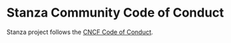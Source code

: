 # Stanza Community Code of Conduct

Stanza project follows the [CNCF Code of Conduct](https://github.com/cncf/foundation/blob/master/code-of-conduct.md).